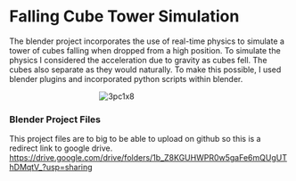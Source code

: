 # Falling Cube Tower Simulation #
The blender project incorporates the use of real-time physics to simulate a tower of cubes falling when 
dropped from a high position. To simulate the physics I considered the acceleration due to gravity as 
cubes fell. The cubes also separate as they would naturally. To make this possible, I used blender plugins 
and incorporated python scripts within blender.

&nbsp;&nbsp;&nbsp;&nbsp;&nbsp;&nbsp;&nbsp;&nbsp;&nbsp;&nbsp;&nbsp;&nbsp;&nbsp;&nbsp;&nbsp;&nbsp;&nbsp;&nbsp;&nbsp;&nbsp;&nbsp;&nbsp;&nbsp;&nbsp;&nbsp;&nbsp;&nbsp;&nbsp;&nbsp;&nbsp;&nbsp;&nbsp;&nbsp;&nbsp;&nbsp;&nbsp;&nbsp;&nbsp;&nbsp;&nbsp;
![3pc1x8](https://user-images.githubusercontent.com/34174087/74596748-8264ac00-5021-11ea-82b5-3875d4e260aa.gif)

### Blender Project Files 
This project files are to big to be able to upload on github so this is a redirect link to google drive. 
https://drive.google.com/drive/folders/1b_Z8KGUHWPR0w5gaFe6mQUgUThDMqtV_?usp=sharing
